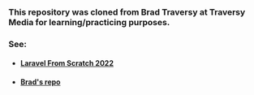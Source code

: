 ### This repository was cloned from Brad Traversy at Traversy Media for learning/practicing purposes.

### See: 
- #### [Laravel From Scratch 2022](https://www.youtube.com/watch?v=MYyJ4PuL4pY&ab_channel=TraversyMedia)

- #### [Brad's repo](https://github.com/bradtraversy/laragigs)
